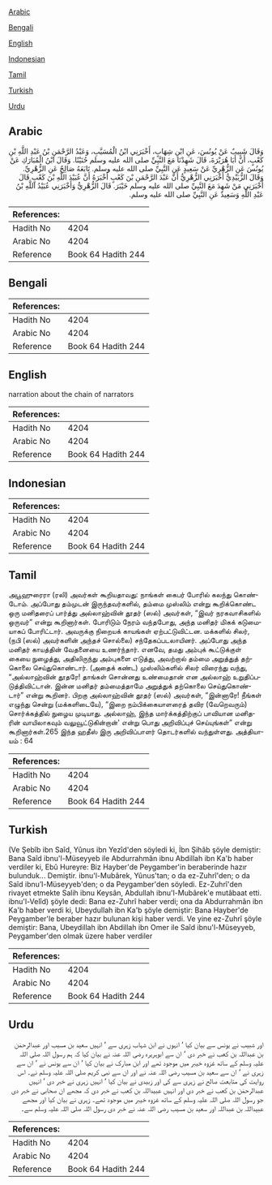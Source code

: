 [Arabic](#arabic)

[Bengali](#bengali)

[English](#english)

[Indonesian](#indonesian)

[Tamil](#tamil)

[Turkish](#turkish)

[Urdu](#urdu)

## Arabic


<div dir="rtl" lang="ar" style={{fontSize:'larger',backgroundColor:'#f8f9fa',padding:20}}>
وَقَالَ شَبِيبٌ عَنْ يُونُسَ، عَنِ ابْنِ شِهَابٍ، أَخْبَرَنِي ابْنُ الْمُسَيَّبِ، وَعَبْدُ الرَّحْمَنِ بْنُ عَبْدِ اللَّهِ بْنِ كَعْبٍ، أَنَّ أَبَا هُرَيْرَةَ، قَالَ شَهِدْنَا مَعَ النَّبِيِّ صلى الله عليه وسلم حُنَيْنًا‏.‏ وَقَالَ ابْنُ الْمُبَارَكِ عَنْ يُونُسَ عَنِ الزُّهْرِيِّ عَنْ سَعِيدٍ عَنِ النَّبِيِّ صلى الله عليه وسلم‏.‏ تَابَعَهُ صَالِحٌ عَنِ الزُّهْرِيِّ‏.‏ وَقَالَ الزُّبَيْدِيُّ أَخْبَرَنِي الزُّهْرِيُّ أَنَّ عَبْدَ الرَّحْمَنِ بْنَ كَعْبٍ أَخْبَرَهُ أَنَّ عُبَيْدَ اللَّهِ بْنَ كَعْبٍ قَالَ أَخْبَرَنِي مَنْ شَهِدَ مَعَ النَّبِيِّ صلى الله عليه وسلم خَيْبَرَ‏.‏ قَالَ الزُّهْرِيُّ وَأَخْبَرَنِي عُبَيْدُ اللَّهِ بْنُ عَبْدِ اللَّهِ وَسَعِيدٌ عَنِ النَّبِيِّ صلى الله عليه وسلم‏.‏
</div>
<div style={{backgroundColor:'#f8f9fa',padding:20, marginBottom: 10}}><table> <thead> <tr> <th>References:</th> <th></th> </tr> </thead> <tbody><tr><td>Hadith No</td><td>4204</td></tr><tr><td>Arabic No</td><td>4204</td></tr><tr><td>Reference</td><td>Book 64 Hadith 244</td></tr></tbody></table></div>

## Bengali


<div dir="ltr" lang="bn" style={{fontSize:'larger',backgroundColor:'#f8f9fa',padding:20}}>

</div>
<div style={{backgroundColor:'#f8f9fa',padding:20, marginBottom: 10}}><table> <thead> <tr> <th>References:</th> <th></th> </tr> </thead> <tbody><tr><td>Hadith No</td><td>4204</td></tr><tr><td>Arabic No</td><td>4204</td></tr><tr><td>Reference</td><td>Book 64 Hadith 244</td></tr></tbody></table></div>

## English


<div dir="ltr" lang="en" style={{fontSize:'larger',backgroundColor:'#f8f9fa',padding:20}}>
narration about the chain of narrators
</div>
<div style={{backgroundColor:'#f8f9fa',padding:20, marginBottom: 10}}><table> <thead> <tr> <th>References:</th> <th></th> </tr> </thead> <tbody><tr><td>Hadith No</td><td>4204</td></tr><tr><td>Arabic No</td><td>4204</td></tr><tr><td>Reference</td><td>Book 64 Hadith 244</td></tr></tbody></table></div>

## Indonesian


<div dir="ltr" lang="id" style={{fontSize:'larger',backgroundColor:'#f8f9fa',padding:20}}>

</div>
<div style={{backgroundColor:'#f8f9fa',padding:20, marginBottom: 10}}><table> <thead> <tr> <th>References:</th> <th></th> </tr> </thead> <tbody><tr><td>Hadith No</td><td>4204</td></tr><tr><td>Arabic No</td><td>4204</td></tr><tr><td>Reference</td><td>Book 64 Hadith 244</td></tr></tbody></table></div>

## Tamil


<div dir="ltr" lang="ta" style={{fontSize:'larger',backgroundColor:'#f8f9fa',padding:20}}>
அபூஹுரைரா (ரலி) அவர்கள் கூறியதாவது: நாங்கள் கைபர் போரில் கலந்து கொண்டோம். அப்போது தம்முடன் இருந்தவர்களில், தம்மை முஸ்லிம் என்று கூறிக்கொண்ட ஒரு மனிதரைப் பார்த்து அல்லாஹ்வின் தூதர் (ஸல்) அவர்கள், “இவர் நரகவாசிகளில் ஒருவர்” என்று கூறினார்கள். போரிடும் நேரம் வந்தபோது, அந்த மனிதர் மிகக் கடுமையாகப் போரிட்டார். அவருக்கு நிறையக் காயங்கள் ஏற்பட்டுவிட்டன. மக்களில் சிலர், (நபி (ஸல்) அவர்களின் அந்தச் சொல்லை) சந்தேகப்படலாயினர். அப்போது அந்த மனிதர் காயத்தின் வேதனையை உணர்ந்தார். எனவே, தமது அம்புக் கூட்டுக்குள் கையை நுழைத்து, அதிலிருந்து அம்புகளை எடுத்து, அவற்றால் தம்மை அறுத்துத் தற்கொலை செய்துகொண்டார். (அதைக் கண்ட) முஸ்லிம்களில் சிலர் விரைந்து வந்து, “அல்லாஹ்வின் தூதரே! தாங்கள் சொன்னது உண்மைதான் என அல்லாஹ் உறுதிப்படுத்திவிட்டான். இன்ன மனிதர் தம்மைத்தாமே அறுத்துக் தற்கொலை செய்துகொண்டார்” என்று கூறினர். பிறகு அல்லாஹ்வின் தூதர் (ஸல்) அவர்கள், “இன்னாரே! நீங்கள் எழுந்து சென்று (மக்களிடையே), “இறை நம்பிக்கையாளரைத் தவிர (வேறெவரும்) சொர்க்கத்தில் நுழைய முடியாது. அல்லாஹ், இந்த மார்க்கத்திற்குப் பாவியான மனிதரின் வாயிலாகவும் வலுவூட்டுகின்றான்' என்று பொது அறிவிப்புச் செய்யுங்கள்” என்று கூறினார்கள்.265 இந்த ஹதீஸ் இரு அறிவிப்பாளர் தொடர்களில் வந்துள்ளது. அத்தியாயம் : 64
</div>
<div style={{backgroundColor:'#f8f9fa',padding:20, marginBottom: 10}}><table> <thead> <tr> <th>References:</th> <th></th> </tr> </thead> <tbody><tr><td>Hadith No</td><td>4204</td></tr><tr><td>Arabic No</td><td>4204</td></tr><tr><td>Reference</td><td>Book 64 Hadith 244</td></tr></tbody></table></div>

## Turkish


<div dir="ltr" lang="tr" style={{fontSize:'larger',backgroundColor:'#f8f9fa',padding:20}}>
(Ve Şebîb ibn Saîd, Yûnus ibn Yezîd'den söyledi ki, İbn Şihâb şöyle demiştir: Bana Saîd ibnu'l-Müseyyeb ile Abdurrahmân ibnu Abdillah ibn Ka'b haber verdiler ki, Ebû Hureyre: Biz Hayber'de Peygamber'in beraberinde hazır bulunduk... Demiştir. ibnu'l-Mubârek, Yûnus'tan; o da ez-Zuhrî'den; o da Saîd ibnu’l-Müseyyeb'den; o da Peygamber'den söyledi. Ez-Zuhrî'den rivayet etmekte Salih ibnu Keysân, Abdullah ibnu'l-Mubârek'e mutâbaat etti. ibnu'l-Velîd) şöyle dedi: Bana ez-Zuhrî haber verdi; ona da Abdurrahmân ibn Ka'b haber verdi ki, Ubeydullah ibn Ka'b şöyle demiştir: Bana Hayber'de Peygamber'le beraber hazır bulunan kişi haber verdi. Ve yine ez-Zuhrî şöyle demiştir: Bana, Ubeydillah ibn Abdillah ibn Omer ile Saîd ibnu'l-Müseyyeb, Peygamber'den olmak üzere haber verdiler
</div>
<div style={{backgroundColor:'#f8f9fa',padding:20, marginBottom: 10}}><table> <thead> <tr> <th>References:</th> <th></th> </tr> </thead> <tbody><tr><td>Hadith No</td><td>4204</td></tr><tr><td>Arabic No</td><td>4204</td></tr><tr><td>Reference</td><td>Book 64 Hadith 244</td></tr></tbody></table></div>

## Urdu


<div dir="rtl" lang="ur" style={{fontSize:'larger',backgroundColor:'#f8f9fa',padding:20}}>
اور شبیب نے یونس سے بیان کیا ‘ انہوں نے ابن شہاب زہری سے ‘ انہیں سعید بن مسیب اور عبدالرحمٰن بن عبداللہ بن کعب نے خبر دی ‘ ان سے ابوہریرہ رضی اللہ عنہ نے بیان کیا کہ ہم رسول اللہ صلی اللہ علیہ وسلم کے ساتھ غزوہ خیبر میں موجود تھے اور ابن مبارک نے بیان کیا ‘ ان سے یونس نے ‘ ان سے زہری نے ‘ ان سے سعید بن مسیب رضی اللہ عنہ نے اور ان سے نبی کریم صلی اللہ علیہ وسلم نے۔ اس روایت کی متابعت صالح نے زہری سے کی اور زبیدی نے بیان کیا ‘ انہیں زہری نے خبر دی ‘ انہیں عبدالرحمٰن بن کعب نے خبر دی اور انہیں عبیداللہ بن کعب نے خبر دی کہ مجھے ان صحابی نے خبر دی جو رسول اللہ صلی اللہ علیہ وسلم کے ساتھ غزوہ خیبر میں موجود تھے۔ زہری نے بیان کیا اور مجھے عبیداللہ بن عبداللہ اور سعید بن مسیب رضی اللہ عنہ نے خبر دی رسول اللہ صلی اللہ علیہ وسلم سے۔
</div>
<div style={{backgroundColor:'#f8f9fa',padding:20, marginBottom: 10}}><table> <thead> <tr> <th>References:</th> <th></th> </tr> </thead> <tbody><tr><td>Hadith No</td><td>4204</td></tr><tr><td>Arabic No</td><td>4204</td></tr><tr><td>Reference</td><td>Book 64 Hadith 244</td></tr></tbody></table></div>